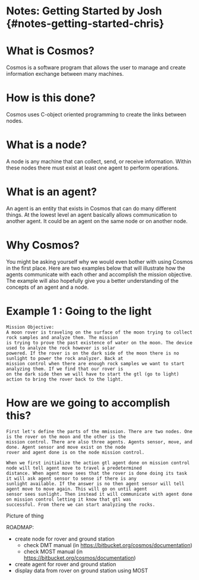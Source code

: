 Notes: Getting Started by Josh {#notes-getting-started-chris}
=============================

# What is Cosmos?
Cosmos is a software program that allows the user to manage and create information exchange between many machines.

# How is this done?
Cosmos uses C-object oriented programming to create the links between nodes.

# What is a node?
A node is any machine that can collect, send, or receive information. Within these nodes there must exist at least one
agent to perform operations.

# What is an agent?
An agent is an entity that exists in Cosmos that can do many different things. At the lowest level an agent basically
allows communication to another agent. It could be an agent on the same node or on another node.

# Why Cosmos?
You might be asking yourself why we would even bother with using Cosmos in the first place. Here are two examples below
that will illustrate how the agents communicate with each other and accomplish the mission objective. The example will
also hopefully give you a better understanding of the concepts of an agent and a node.

# Example 1 : Going to the light

	Mission Objective:
	A moon rover is traveling on the surface of the moon trying to collect rock samples and analyze them. The mission
	is trying to prove the past existence of water on the moon. The device used to analyze the rock however is solar
	powered. If the rover is on the dark side of the moon there is no sunlight to power the rock analyzer. Back at 
	mission control when there are enough rock samples we want to start analyzing them. If we find that our rover is
	on the dark side then we will have to start the gtl (go to light) action to bring the rover back to the light.
	
# How are we going to accomplish this?

	First let's define the parts of the mmission. There are two nodes. One is the rover on the moon and the other is the
	mission control. There are also three agents. Agents sensor, move, and done. Agent sensor and move exist on the node
	rover and agent done is on the node mission control.
	
	When we first initialize the action gtl agent done on mission control node will tell agent move to travel a predetermined
	distance. When agent move sees that the rover is done doing its task it will ask agent sensor to sense if there is any
	sunlight available. If the answer is no then agent sensor will tell agent move to move again. This will go on until agent
	sensor sees sunlight. Then instead it will communicate with agent done on mission control letting it know that gtl was
	successful. From there we can start analyzing the rocks.
	
Picture of thing

ROADMAP:

* create node for rover and ground station
  * check DMT manual (in https://bitbucket.org/cosmos/documentation)
  * check MOST manual (in https://bitbucket.org/cosmos/documentation)
* create agent for rover and ground station
* display data from rover on ground station using MOST